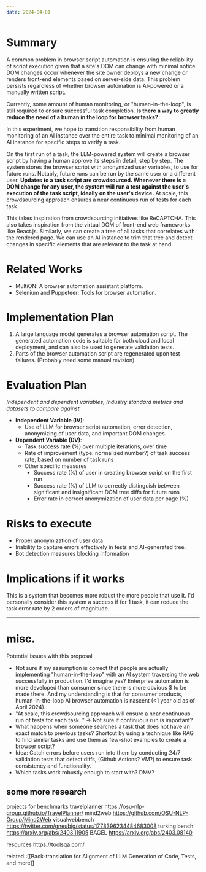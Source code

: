 ```yaml
---
date: 2024-04-01
---
```

# Summary

A common problem in browser script automation is ensuring the reliability of script execution given that a site's DOM can change with minimal notice. DOM changes occur whenever the site owner deploys a new change or renders front-end elements based on server-side data. This problem persists regardless of whether browser automation is AI-powered or a manually written script. 

Currently, some amount of human monitoring, or "human-in-the-loop", is still required to ensure successful task completion. **Is there a way to greatly reduce the need of a human in the loop for browser tasks?** 

In this experiment, we hope to transition responsibility from human monitoring of an AI instance over the entire task to minimal monitoring of an AI instance for specific steps to verify a task. 

On the first run of a task, the LLM-powered system will create a browser script by having a human approve its steps in detail, step by step. The system stores the browser script with anonymized user variables, to use for future runs. Notably, future runs can be run by the same user or a different user. **Updates to a task script are crowdsourced. Whenever there is a DOM change for any user, the system will run a test against the user's execution of the task script, ideally on the user's device.** At scale, this crowdsourcing approach ensures a near continuous run of tests for each task. 

This takes inspiration from crowdsourcing initiatives like ReCAPTCHA. This also takes inspiration from the virtual DOM of front-end web frameworks like React.js. Similarly, we can create a tree of all tasks that correlates with the rendered page. We can use an AI instance to trim that tree and detect changes in specific elements that are relevant to the task at hand. 

# Related Works
- MultiON: A browser automation assistant platform.
- Selenium and Puppeteer: Tools for browser automation.

# Implementation Plan
1. A large language model generates a browser automation script. The generated automation code is suitable for both cloud and local deployment, and can also be used to generate validation tests.
2. Parts of the browser automation script are regenerated upon test failures. (Probably need some manual revision)

# Evaluation Plan
*Independent and dependent variables, Industry standard metrics and datasets to compare against*

- **Independent Variable (IV)**: 
	- Use of LLM for browser script automation, error detection, anonymizing of user data, and important DOM changes.
- **Dependent Variable (DV)**: 
	- Task success rate (%) over multiple iterations, over time
	- Rate of improvement (type: normalized number?) of task success rate, based on number of task runs
	- Other specific measures
		- Success rate (%) of user in creating browser script on the first run
		- Success rate (%) of LLM to correctly distinguish between significant and insignificant DOM tree diffs for future runs
		- Error rate in correct anonymization of user data per page (%)

# Risks to execute
- Proper anonymization of user data
- Inability to capture errors effectively in tests and AI-generated tree.
- Bot detection measures blocking information

# Implications if it works
This is a system that becomes more robust the more people that use it. I'd personally consider this system a success if for 1 task, it can reduce the task error rate by 2 orders of magnitude.


---
# misc. 

Potential issues with this proposal
- Not sure if my assumption is correct that people are actually implementing "human-in-the-loop" with an AI system traversing the web successfully in production. I'd imagine yes? Enterprise automation is more developed than consumer since there is more obvious $ to be made there. And my understanding is that for consumer products, human-in-the-loop AI browser automation is nascent (<1 year old as of April 2024). 
- "At scale, this crowdsourcing approach will ensure a near continuous run of tests for each task. " -> Not sure if continuous run is important? 
- What happens when someone searches a task that does not have an exact match to previous tasks? Shortcut by using a technique like RAG to find similar tasks and use them as few-shot examples to create a browser script?
- Idea: Catch errors before users run into them by conducting 24/7 validation tests that detect diffs, (Github Actions? VM?) to ensure task consistency and functionality. 
- Which tasks work robustly enough to start with? DMV?

## some more research

projects for benchmarks
travelplanner https://osu-nlp-group.github.io/TravelPlanner/
mind2web https://github.com/OSU-NLP-Group/Mind2Web
visualwebbench https://twitter.com/gneubig/status/1778396234484683008
turking bench https://arxiv.org/abs/2403.11905
BAGEL https://arxiv.org/abs/2403.08140


resources
https://toolsqa.com/

related::[[Back-translation for Alignment of LLM Generation of Code, Tests, and more]]